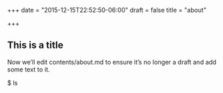 +++
date = "2015-12-15T22:52:50-06:00"
draft = false
title = "about"

+++

## This is a title

Now we’ll edit contents/about.md to ensure it’s 
no longer a draft and add some text to it.

$ ls
